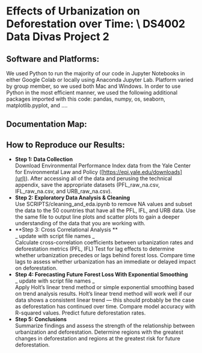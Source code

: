 # Effects of Urbanization on Deforestation over Time: \ DS4002 Data Divas Project 2
## Software and Platforms:
We used Python to run the majority of our code in Jupyter Notebooks in either Google Colab or locally using Anaconda Jupyter Lab. Platform varied by group member, so we used both Mac and Windows. In order to use Python in the most efficient manner, we used the following additional packages imported with this code: pandas, numpy, os, seaborn, matplotlib.pyplot, and .... 

## Documentation Map:

## How to Reproduce our Results:
* **Step 1: Data Collection** <br>
Download Environmental Performance Index data from the Yale Center for Environmental Law and Policy ([https://epi.yale.edu/downloads](url)). After accessing all of the data and perusing the technical appendix, save the appropriate datasets (PFL_raw_na.csv, IFL_raw_na.csv, and URB_raw_na.csv).
* **Step 2: Exploratory Data Analysis & Cleaning** <br>
Use SCRIPTS/cleaning_and_eda.ipynb to remove NA values and subset the data to the 50 countries that have all the PFL, IFL, and URB data. Use the same file to output line plots and scatter plots to gain a deeper understanding of the data that you are working with.
* **Step 3: Cross Correlational Analysis ** <br>
_ update with script file names _ \
Calculate cross-correlation coefficients between urbanization rates and deforestation metrics (PFL, IFL)
Test for lag effects to determine whether urbanization precedes or lags behind forest loss.
Compare time lags to assess whether urbanization has an immediate or delayed impact on deforestation.
* **Step 4: Forecasting Future Forest Loss With Exponential Smoothing** <br>
_ update with script file names _ \
Apply Holt’s linear trend method or simple exponential smoothing based on trend analysis results. Holt’s linear trend method will work well if our data shows a consistent linear trend — this should probably be the case as deforestation has continued over time. 
Compare model accuracy with R-squared values.
Predict future deforestation rates.
* **Step 5: Conclusions** <br>
Summarize findings and assess the strength of the relationship between urbanization and deforestation.
Determine regions with the greatest changes in deforestation and regions at the greatest risk for future deforestation.
